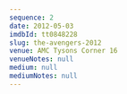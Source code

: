 ```yaml
---
sequence: 2
date: 2012-05-03
imdbId: tt0848228
slug: the-avengers-2012
venue: AMC Tysons Corner 16
venueNotes: null
medium: null
mediumNotes: null
---
```


